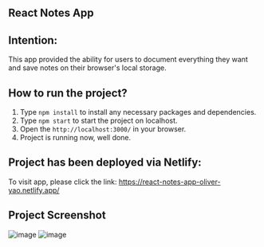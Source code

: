 ## React Notes App

## Intention:
This app provided the ability for users to document everything they want and save notes on their browser's local storage.

## How to run the project?

1. Type `npm install` to install any necessary packages and dependencies.
2. Type `npm start` to start the project on localhost.
3. Open the `http://localhost:3000/` in your browser.
4. Project is running now, well done.

## Project has been deployed via Netlify:
To visit app, please click the link: https://react-notes-app-oliver-yao.netlify.app/

## Project Screenshot
![image](https://user-images.githubusercontent.com/53160804/204116359-d9668f58-fc67-4f5f-853b-f16113b75d1c.png)
![image](https://user-images.githubusercontent.com/53160804/204116363-6841e886-7b0c-495d-ac59-81a7e1990bf9.png)

